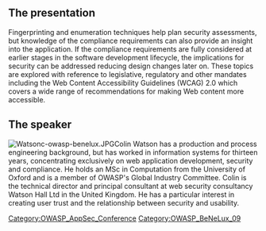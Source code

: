 ## The presentation

Fingerprinting and enumeration techniques help plan security
assessments, but knowledge of the compliance requirements can also
provide an insight into the application. If the compliance requirements
are fully considered at earlier stages in the software development
lifecycle, the implications for security can be addressed reducing
design changes later on. These topics are explored with reference to
legislative, regulatory and other mandates including the Web Content
Accessibility Guidelines (WCAG) 2.0 which covers a wide range of
recommendations for making Web content more accessible.

## The speaker

![Watsonc-owasp-benelux.JPG](Watsonc-owasp-benelux.JPG
"Watsonc-owasp-benelux.JPG")Colin Watson has a production and process
engineering background, but has worked in information systems for
thirteen years, concentrating exclusively on web application
development, security and compliance. He holds an MSc in Computation
from the University of Oxford and is a member of OWASP's Global Industry
Committee. Colin is the technical director and principal consultant at
web security consultancy Watson Hall Ltd in the United Kingdom. He has a
particular interest in creating user trust and the relationship between
security and usability.

[Category:OWASP_AppSec_Conference](Category:OWASP_AppSec_Conference "wikilink")
[Category:OWASP_BeNeLux_09](Category:OWASP_BeNeLux_09 "wikilink")